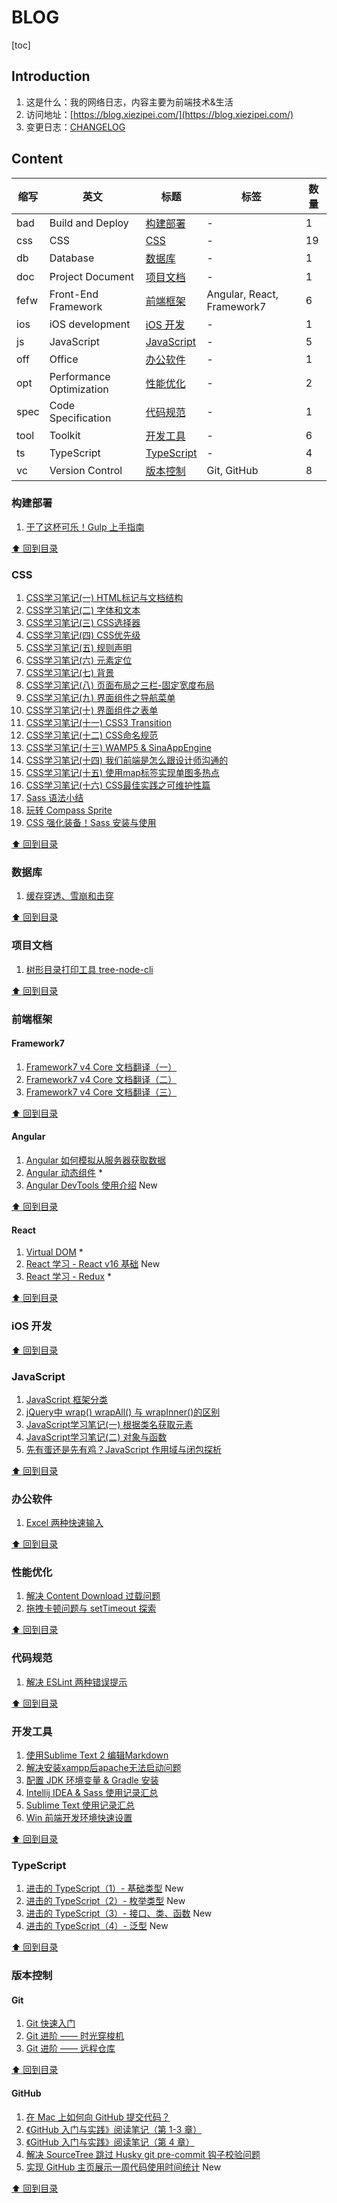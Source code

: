 # BLOG

[toc]

## Introduction

1. 这是什么：我的网络日志，内容主要为前端技术&生活
2. 访问地址：[https://blog.xiezipei.com/](https://blog.xiezipei.com/)
3. 变更日志：[CHANGELOG](./CHANGELOG.md)

## Content

|缩写|英文|标题|标签|数量|
|---|---|---|---|---|
|bad|Build and Deploy|[构建部署](#构建部署)|-|1|
|css|CSS|[CSS](#css)|-|19|
|db|Database|[数据库](#数据库)|-|1|
|doc|Project Document|[项目文档](#项目文档)|-|1|
|fefw|Front-End Framework|[前端框架](#前端框架)|Angular, React, Framework7|6|
|ios|iOS development|[iOS 开发](#ios-开发)|-|1|
|js|JavaScript|[JavaScript](#JavaScript)|-|5|
|off|Office|[办公软件](#办公软件)|-|1|
|opt|Performance Optimization|[性能优化](#性能优化)|-|2|
|spec|Code Specification|[代码规范](#代码规范)|-|1|
|tool|Toolkit|[开发工具](#开发工具)|-|6|
|ts|TypeScript|[TypeScript](#TypeScript)|-|4|
|vc|Version Control|[版本控制](#版本控制)|Git, GitHub|8|

### 构建部署

1. [干了这杯可乐！Gulp 上手指南](https://segmentfault.com/a/1190000003866363)

[⬆ 回到目录](#content)

### CSS

1. [CSS学习笔记\(一\) HTML标记与文档结构](https://segmentfault.com/a/1190000002425174)
2. [CSS学习笔记\(二\) 字体和文本](https://segmentfault.com/a/1190000002424847)
3. [CSS学习笔记\(三\) CSS选择器](https://segmentfault.com/a/1190000002426514)
4. [CSS学习笔记\(四\) CSS优先级](https://segmentfault.com/a/1190000002427029)
5. [CSS学习笔记\(五\) 规则声明](https://segmentfault.com/a/1190000002427851)
6. [CSS学习笔记\(六\) 元素定位](https://segmentfault.com/a/1190000002430611)
7. [CSS学习笔记\(七\) 背景](https://segmentfault.com/a/1190000002431644)
8. [CSS学习笔记\(八\) 页面布局之三栏\-固定宽度布局](https://segmentfault.com/a/1190000002438802)
9. [CSS学习笔记\(九\) 界面组件之导航菜单](https://segmentfault.com/a/1190000002446160)
10. [CSS学习笔记\(十\) 界面组件之表单](https://segmentfault.com/a/1190000002453474)
11. [CSS学习笔记\(十一\) CSS3 Transition](https://segmentfault.com/a/1190000002454792)
12. [CSS学习笔记\(十二\) CSS命名规范](https://segmentfault.com/a/1190000002469247)
13. [CSS学习笔记\(十三\) WAMP5 & SinaAppEngine](https://segmentfault.com/a/1190000002471857)
14. [CSS学习笔记\(十四\) 我们前端是怎么跟设计师沟通的](https://segmentfault.com/a/1190000002483654)
15. [CSS学习笔记\(十五\) 使用map标签实现单图多热点](https://segmentfault.com/a/1190000002489109)
16. [CSS学习笔记\(十六\) CSS最佳实践之可维护性篇](https://segmentfault.com/a/1190000003999308)
17. [Sass 语法小结](https://segmentfault.com/a/1190000008295208)
18. [玩转 Compass Sprite](https://segmentfault.com/a/1190000008309252)
20. [CSS 强化装备！Sass 安装与使用](https://segmentfault.com/a/1190000003912703)

[⬆ 回到目录](#content)

### 数据库

1. [缓存穿透、雪崩和击穿](./db/201107.md)

[⬆ 回到目录](#content)

### 项目文档

1. [树形目录打印工具 tree-node-cli](./doc/201106.md)

[⬆ 回到目录](#content)

### 前端框架

#### Framework7

1. [Framework7 v4 Core 文档翻译（一）](https://juejin.cn/post/6844903891423723527)
2. [Framework7 v4 Core 文档翻译（二）](https://juejin.cn/post/6844903891625050120)
3. [Framework7 v4 Core 文档翻译（三）](https://juejin.cn/post/6844903893361491982)

[⬆ 回到目录](#content)

#### Angular

1. [Angular 如何模拟从服务器获取数据](./fefw/201103.md)
2. [Angular 动态组件](./fefw/210501.md) *
3. [Angular DevTools 使用介绍](./fefw/210503.md) New

[⬆ 回到目录](#content)

#### React

1. [Virtual DOM](./fefw/201104.md) *
2. [React 学习 - React v16 基础](./fefw/210502.md) New
2. [React 学习 - Redux](./fefw/210504.md) *

[⬆ 回到目录](#content)

### iOS 开发


[⬆ 回到目录](#content)

### JavaScript

1. [JavaScript 框架分类](https://segmentfault.com/a/1190000000766917)
2. [jQuery中 wrap\(\) wrapAll\(\) 与 wrapInner\(\)的区别](https://segmentfault.com/a/1190000000780313)
3. [JavaScript学习笔记\(一\) 根据类名获取元素](https://segmentfault.com/a/1190000002401164)
4. [JavaScript学习笔记\(二\) 对象与函数](https://segmentfault.com/a/1190000002406071)
5. [先有蛋还是先有鸡？JavaScript 作用域与闭包探析](https://segmentfault.com/a/1190000008369570)

[⬆ 回到目录](#content)

### 办公软件

1. [Excel 两种快速输入](./off/201105.md)

[⬆ 回到目录](#content)

### 性能优化

1. [解决 Content Download 过载问题](./opt/201001.md)
2. [拖拽卡顿问题与 setTimeout 探索](./opt/210201.md)

[⬆ 回到目录](#content)

### 代码规范

1. [解决 ESLint 两种错误提示](./spec/201102.md)

[⬆ 回到目录](#content)

### 开发工具

1. [使用Sublime Text 2 编辑Markdown](https://segmentfault.com/a/1190000000723945)
2. [解决安装xampp后apache无法启动问题](https://segmentfault.com/a/1190000001803636)
3. [配置 JDK 环境变量 & Gradle 安装](https://segmentfault.com/a/1190000008431686)
4. [Intellij IDEA & Sass 使用记录汇总](https://segmentfault.com/a/1190000008552365)
5. [Sublime Text 使用记录汇总](https://segmentfault.com/a/1190000008594620)
6. [Win 前端开发环境快速设置](./tool/210402.md)

[⬆ 回到目录](#content)

### TypeScript

1. [进击的 TypeScript（1）- 基础类型](./ts/210403.md) New
2. [进击的 TypeScript（2）- 枚举类型](./ts/210404.md) New
3. [进击的 TypeScript（3）- 接口、类、函数](./ts/210405.md) New
3. [进击的 TypeScript（4）- 泛型](./ts/210406.md) New

[⬆ 回到目录](#content)

### 版本控制

#### Git

1. [Git 快速入门](https://segmentfault.com/a/1190000000725599)
2. [Git 进阶 —— 时光穿梭机](https://segmentfault.com/a/1190000000730170)
3. [Git 进阶 —— 远程仓库](https://segmentfault.com/a/1190000000738398)

[⬆ 回到目录](#content)

#### GitHub

1. [在 Mac 上如何向 GitHub 提交代码？](https://segmentfault.com/a/1190000015724894)
2. [《GitHub 入门与实践》阅读笔记（第 1-3 章）](https://segmentfault.com/a/1190000015724936)
3. [《GitHub 入门与实践》阅读笔记（第 4 章）](https://segmentfault.com/a/1190000015724991)
4. [解决 SourceTree 跳过 Husky git pre-commit 钩子校验问题](./vc/201101.md)
5. [实现 GitHub 主页展示一周代码使用时间统计](./vc/210401.md) New

[⬆ 回到目录](#content)

